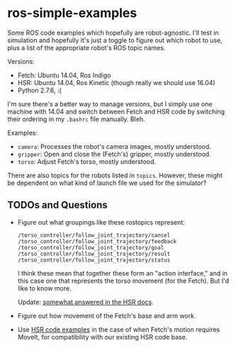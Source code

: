 # ros-simple-examples

Some ROS code examples which hopefully are robot-agnostic. I'll test in
simulation and hopefully it's just a toggle to figure out which robot to use,
plus a list of the appropriate robot's ROS topic names.

Versions:

- Fetch: Ubuntu 14.04, Ros Indigo
- HSR: Ubuntu 14.04, Ros Kinetic (though really we should use 16.04)
- Python 2.7.6, :(

I'm sure there's a better way to manage versions, but I simply use one machine
with 14.04 and switch between Fetch and HSR code by switching their ordering in
my `.bashrc` file manually. Bleh.

Examples:

- `camera`: Processes the robot's camera images, mostly understood.
- `gripper`: Open and close the (Fetch's) gripper, mostly understood.
- `torso`: Adjust Fetch's torso, mostly understood.

There are also topics for the robots listed in `topics`. However, these might be
dependent on what kind of launch file we used for the simulator?


## TODOs and Questions

- Figure out what groupings like these rostopics represent:

  ```
  /torso_controller/follow_joint_trajectory/cancel
  /torso_controller/follow_joint_trajectory/feedback
  /torso_controller/follow_joint_trajectory/goal
  /torso_controller/follow_joint_trajectory/result
  /torso_controller/follow_joint_trajectory/status
  ```

  I think these mean that together these form an "action interface," and in this
  case one that represents the torso movement (for the Fetch). But I'd like to
  know more.

  Update: [somewhat answered in the HSR docs][1].

- Figure out how movement of the Fetch's base and arm work.

- Use [HSR code examples][1] in the case of when Fetch's motion requires MoveIt,
  for compatibility with our existing HSR code base.


[1]:https://docs.hsr.io/manual_en/development/ros_interface.html
